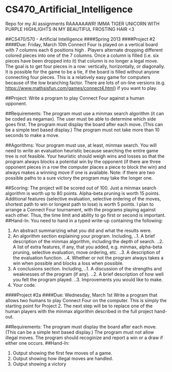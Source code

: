 # CS470_Artificial_Intelligence
Repo for my AI assignments
RAAAAAAWR! IMMA TIGER UNICORN WITH PURPLE HIGHLIGHTS IN MY BEAUTIFUL FROSTING HAIR <3



##CS470/570 - Artificial Intelligence 
####Spring 2013
####Project #2
####Due: Friday, March 10th 
Connect Four is played on a vertical board with 7 columns each 6 positions high  . Players alternate dropping different colored pieces into one of the 7 columns. Once a column is filled (i.e. six pieces have been dropped into it) that column is no longer a legal move. The goal is to get four pieces in a row: vertically, horizontally, or diagonally. It is possible for the game to be a tie, if the board is filled without anyone connecting four pieces. This is a relatively easy game for computers because of the low branching factor. There are lots of on-line versions (e.g. https://www.mathsisfun.com/games/connect4.html) if you want to play.

##Project: 
Write a program to play Connect Four against a human opponent.

##Requirements: 
The program must use a minmax search algorithm (it can be coded as negamax). The user must be able to determine which side goes first. The program must display the board after each move. (This can be a simple text based display.) The program must not take more than 10 seconds to make a move.

##Agorithms: 
Your program must use, at least, minmax search. You will need to write an evaluation heuristic because searching the entire game tree is not feasible. Your heuristic should weigh wins and losses so that the program always blocks a potential win by the opponent (if there are three opponent pieces in a row the computer places a piece to block the win) and always makes a winning move if one is available. Note: if there are two possible paths to a sure victory the program may take the longer one.

##Scoring: 
The project will be scored out of 100. Just a minmax search algorithm is worth up to 80 points. Alpha-beta pruning is worth 15 points. Additional features (selective evaluation, selective ordering of the moves, shortest path to win or longest path to lose) is worth 5 points. 
I plan to arrange a Connect Four tournament, with the programs playing against each other. Thus, the time limit and ability to go first or second is important. 
##Hand-In:
You need to hand in a typed write-up containing the following: 
1.	An abstract summarizing what you did and what the results were. 
2.	An algorithm section explaining your program. Including, 
..1.	A brief description of the minmax algorithm, including the depth of search.
..2.	A list of extra features, if any, that you added, e.g. minmax, alpha-beta pruning, selective evaluation, move ordering, etc.
..3.	A description of the evaluation function.
..4.	Whether or not the program always takes a win when possible and blocks a loss when possible.
3.	A conclusions section. Including,
..1.	A discussion of the strengths and weaknesses of the program (if any).
..2.	A brief description of how well you felt the program played.
..3.	Improvements you would like to make.
4.	Your code.




####Project #2a
####Due: Wednesday, March 1st
Write a program that allows two humans to play Connect Four on the computer. This is simply the starting point for Project 2. The next step will be to replace one of the human players with the minmax algorithm described in the full project hand-out.

##Requirements: 
The program must display the board after each move. (This can be a simple text based display.) The program must not allow illegal moves. The program should recoginize and report a win or a draw if either one occurs.
##Hand-In: 
1.	Output showing the first few moves of a game. 
2.	Output showing how illegal moves are handled. 
3.	Output showing a victory
 

